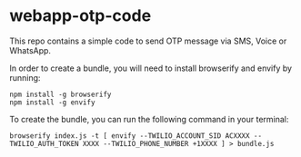 # webapp-otp-code
This repo contains a simple code to send OTP message via SMS, Voice or WhatsApp.

In order to create a bundle, you will need to install browserify and envify by running:
```
npm install -g browserify
npm install -g envify
```

To create the bundle, you can run the following command in your terminal:
```
browserify index.js -t [ envify --TWILIO_ACCOUNT_SID ACXXXX --TWILIO_AUTH_TOKEN XXXX --TWILIO_PHONE_NUMBER +1XXXX ] > bundle.js
```
